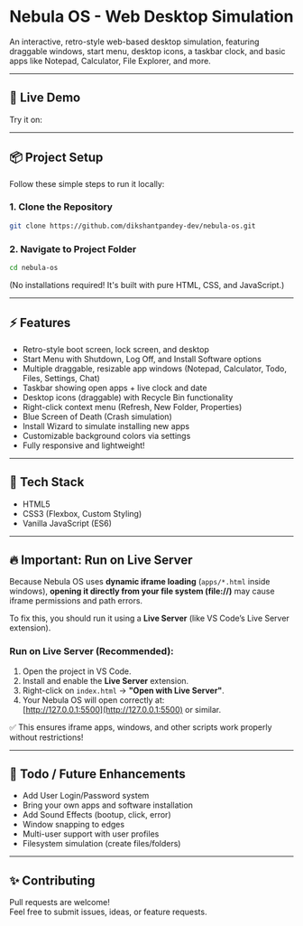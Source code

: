


# Nebula OS - Web Desktop Simulation

An interactive, retro-style web-based desktop simulation, featuring draggable windows, start menu, desktop icons, a taskbar clock, and basic apps like Notepad, Calculator, File Explorer, and more.

---

## 🚀 Live Demo
Try it on:  

---

## 📦 Project Setup
Follow these simple steps to run it locally:

### 1. Clone the Repository
```bash
git clone https://github.com/dikshantpandey-dev/nebula-os.git
```

### 2. Navigate to Project Folder
```bash
cd nebula-os
```

(No installations required! It's built with pure HTML, CSS, and JavaScript.)

---

## ⚡ Features
- Retro-style boot screen, lock screen, and desktop
- Start Menu with Shutdown, Log Off, and Install Software options
- Multiple draggable, resizable app windows (Notepad, Calculator, Todo, Files, Settings, Chat)
- Taskbar showing open apps + live clock and date
- Desktop icons (draggable) with Recycle Bin functionality
- Right-click context menu (Refresh, New Folder, Properties)
- Blue Screen of Death (Crash simulation)
- Install Wizard to simulate installing new apps
- Customizable background colors via settings
- Fully responsive and lightweight!

---

## 📜 Tech Stack
- HTML5
- CSS3 (Flexbox, Custom Styling)
- Vanilla JavaScript (ES6)

---

## 🔥 Important: Run on Live Server
Because Nebula OS uses **dynamic iframe loading** (`apps/*.html` inside windows), **opening it directly from your file system (file://)** may cause iframe permissions and path errors.

To fix this, you should run it using a **Live Server** (like VS Code’s Live Server extension).

### Run on Live Server (Recommended):
1. Open the project in VS Code.
2. Install and enable the **Live Server** extension.
3. Right-click on `index.html` → **"Open with Live Server"**.
4. Your Nebula OS will open correctly at:  
   [http://127.0.0.1:5500](http://127.0.0.1:5500) or similar.

✅ This ensures iframe apps, windows, and other scripts work properly without restrictions!

---

## 🎯 Todo / Future Enhancements
- Add User Login/Password system
- Bring your own apps and software installation
- Add Sound Effects (bootup, click, error)
- Window snapping to edges
- Multi-user support with user profiles
- Filesystem simulation (create files/folders)

---

## ✨ Contributing
Pull requests are welcome!  
Feel free to submit issues, ideas, or feature requests.

